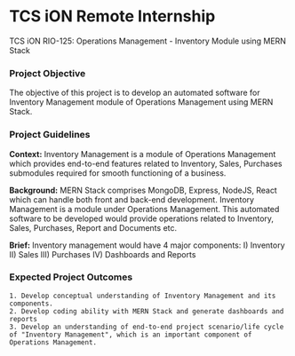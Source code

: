 # TCS iON Remote Internship

TCS iON RIO-125: Operations Management - Inventory Module using MERN Stack

### Project Objective
The objective of this project is to develop an automated software for Inventory Management module of Operations Management using MERN Stack.


### Project Guidelines
**Context:**
Inventory Management is a module of Operations Management which provides end-to-end features related to Inventory, Sales, Purchases submodules required for smooth functioning of a business.

**Background:**
MERN Stack comprises MongoDB, Express, NodeJS, React which can handle both front and back-end development. Inventory Management is a module under Operations Management. This automated software to be developed would provide operations related to Inventory, Sales, Purchases, Report and Documents etc.

**Brief:**
Inventory management would have 4 major components: I) Inventory II) Sales III) Purchases IV) Dashboards and Reports


### Expected Project Outcomes

```
1. Develop conceptual understanding of Inventory Management and its components.
2. Develop coding ability with MERN Stack and generate dashboards and reports
3. Develop an understanding of end-to-end project scenario/life cycle of "Inventory Management", which is an important component of Operations Management.
```
